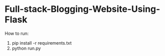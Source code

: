 # Full-stack-Blogging-Website-Using-Flask

How to run: <br />

1. pip install -r requirements.txt
2. python run.py
   
